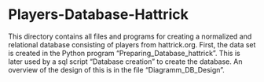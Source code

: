 # Players-Database-Hattrick
This directory contains all files and programs for creating a normalized and relational database consisting of players from hattrick.org.
First, the data set is created in the Python program “Preparing_Database_hattrick”. This is later used by a sql script “Database creation” to create the database. An overview of the design of this is in the file “Diagramm_DB_Design”. 
